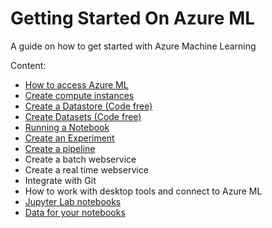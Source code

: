 # Getting Started On Azure ML
A guide on how to get started with Azure Machine Learning


Content: 

* [How to access Azure ML](https://github.com/felicity-borg/Getting-Started-On-Azure-ML/blob/main/Azure-ML-Studio.md)
* [Create compute instances](https://github.com/felicity-borg/Getting-Started-On-Azure-ML/blob/main/Azure-ML-Studio.md)
* [Create a Datastore (Code free)](https://github.com/felicity-borg/Getting-Started-On-Azure-ML/blob/main/Work-With-Data-in-Azure-ML.md)
* [Create Datasets (Code free)](https://github.com/felicity-borg/Getting-Started-On-Azure-ML/blob/main/Work-With-Data-in-Azure-ML.md)
* [Running a Notebook](https://github.com/felicity-borg/Getting-Started-On-Azure-ML/blob/main/Clone-and-Run-a-Notebook.md)
* [Create an Experiment](https://github.com/felicity-borg/Getting-Started-On-Azure-ML/blob/main/Azure-ML-Experiments.md)
* [Create a pipeline](https://github.com/felicity-borg/Getting-Started-On-Azure-ML/blob/main/Orchestrate-ML-With-Pipelines.md)
* Create a batch webservice
* Create a real time webservice
* Integrate with Git
* How to work with desktop tools and connect to Azure ML
* [Jupyter Lab notebooks](https://github.com/felicity-borg/Getting-Started-On-Azure-ML/tree/main/labs)
* [Data for your notebooks](https://github.com/felicity-borg/Getting-Started-On-Azure-ML/tree/main/labs)
